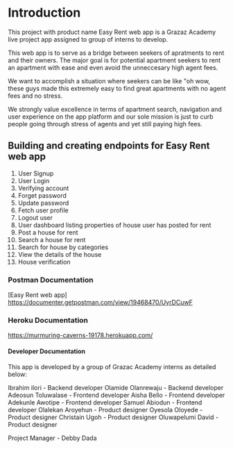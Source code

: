 # Introduction

This project with product name Easy Rent web app is a Grazaz Academy live project app assigned to group of interns to develop.

This web app is to serve as a bridge between seekers of apratments to rent and their owners. The major goal is for potential apartment seekers to rent an apartment with ease and even avoid the unneccesary high agent fees.

We want to accomplish a situation where seekers can be like "oh wow, these guys made this extremely easy to find great apartments with no agent fees and no stress.

We strongly value excellence in terms of apartment search, navigation and user experience on the app platform and our sole mission is just to curb people going through stress of agents and yet still paying high fees.

## Building and creating endpoints for Easy Rent web app

1. User Signup
2. User Login
3. Verifying account
4. Forget password
5. Update password
6. Fetch user profile
7. Logout user
8. User dashboard listing properties of house user has posted for rent
9. Post a house for rent
10. Search a house for rent
11. Search for house by categories
12. View the details of the house
13. House verification

### Postman Documentation

[Easy Rent web app] https://documenter.getpostman.com/view/19468470/UyrDCuwF

### Heroku Documentation

https://murmuring-caverns-19178.herokuapp.com/

#### Developer Documentation

This app is developed by a group of Grazac Academy interns as detailed below:

Ibrahim ilori - Backend developer
Olamide Olanrewaju - Backend developer
Adeosun Toluwalase - Frontend developer
Aisha Bello - Frontend developer
Adekunle Awotipe - Frontend developer
Samuel Abiodun - Frontend developer
Olalekan Aroyehun - Product designer
Oyesola Oloyede - Product designer
Christain Ugoh - Product designer
Oluwapelumi David - Product designer

Project Manager - Debby Dada
